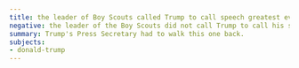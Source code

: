 ```yaml
---
title: the leader of Boy Scouts called Trump to call speech greatest ever made to them
negative: the leader of the Boy Scouts did not call Trump to call his speech greatest ever made to them
summary: Trump's Press Secretary had to walk this one back.
subjects:
- donald-trump
---
```

